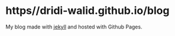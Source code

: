 # https//dridi-walid.github.io/blog
My blog made with [jekyll](http://jekyllrb.com) and hosted with Github Pages.
